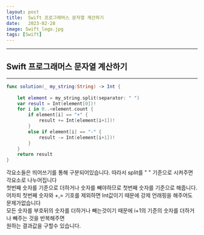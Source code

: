 ```yaml
---
layout: post
title:  Swift 프로그래머스 문자열 계산하기
date:   2023-02-28
image: Swift_logo.jpg
tags: [Swift]
---
```


---
## Swift 프로그래머스 문자열 계산하기
---

```swift
func solution(_ my_string:String) -> Int {
    
    let element = my_string.split(separator: " ")
    var result = Int(element[0])!
    for i in 0..<element.count {
        if element[i] == "+" {
            result += Int(element[i+1])!
        }
        else if element[i] == "-" {
            result -= Int(element[i+1])!
        }
    }
    return result
}
```

각요소들은 띄어쓰기를 통해 구분되어있습니다. 따라서 split를 " " 기준으로 시켜주면 각요소로 나누어집니다 <br>
첫번째 숫자를 기준으로 더하거나 숫자를 빼야하므로 첫번째 숫자를 기준으로 해줍니다.<br>
어차피 첫번째 숫자와 +,= 기호를 제외하면 Int값이기 때문에 강제 언래핑을 해주어도 문제가없습니다<br>
모든 숫자를 부호뒤의 숫자를 더하거나 빼는것이기 때문에 i+1의 기준의 숫자를 더하거나 빼주는 것을 반복해주면 <br>
원하는 결과값을 구할수 있습니다.